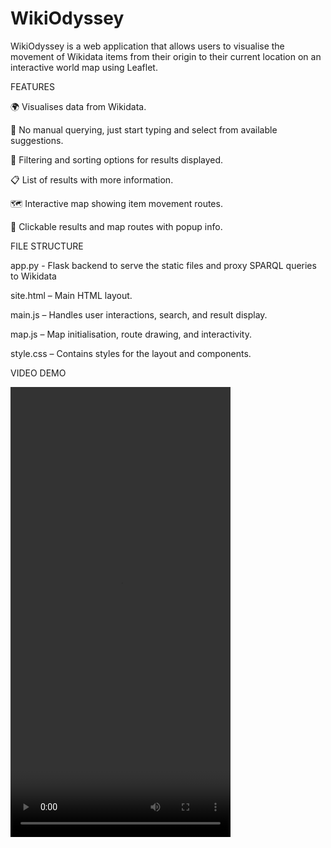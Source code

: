 # WikiOdyssey

WikiOdyssey is a web application that allows users to visualise the movement of Wikidata items from their origin to their current location on an interactive world map using Leaflet.

FEATURES

🌍 Visualises data from Wikidata.

🧭 No manual querying, just start typing and select from available suggestions.

🎯 Filtering and sorting options for results displayed.

📋 List of results with more information.

🗺️ Interactive map showing item movement routes.

📍 Clickable results and map routes with popup info.


FILE STRUCTURE

app.py - Flask backend to serve the static files and proxy SPARQL queries to Wikidata

site.html – Main HTML layout.

main.js – Handles user interactions, search, and result display.

map.js – Map initialisation, route drawing, and interactivity.

style.css – Contains styles for the layout and components.


VIDEO DEMO

<video src="https://github.com/user-attachments/assets/862bf829-e5d8-4261-94bd-6bf4614ae874" width="352" height="720"></video>
